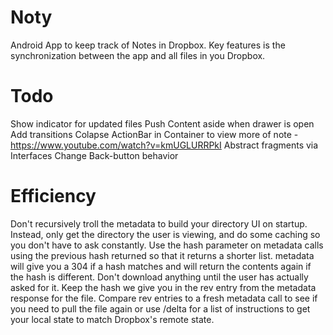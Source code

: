 # Noty
Android App to keep track of Notes in Dropbox.
Key features is the synchronization between the app and all files in you Dropbox.

# Todo
Show indicator for updated files
Push Content aside when drawer is open
Add transitions
Colapse ActionBar in Container to view more of note - https://www.youtube.com/watch?v=kmUGLURRPkI
Abstract fragments via Interfaces
Change Back-button behavior

# Efficiency
Don't recursively troll the metadata to build your directory UI on startup. Instead, only get the directory the user is viewing, and do some caching so you don't have to ask constantly.
Use the hash parameter on metadata calls using the previous hash returned so that it returns a shorter list. metadata will give you a 304 if a hash matches and will return the contents again if the hash is different.
Don't download anything until the user has actually asked for it. Keep the hash we give you in the rev entry from the metadata response for the file. Compare rev entries to a fresh metadata call to see if you need to pull the file again or use /delta for a list of instructions to get your local state to match Dropbox's remote state.

